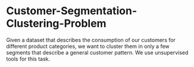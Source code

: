 # Customer-Segmentation-Clustering-Problem
Given a dataset that describes the consumption of our customers for different product categories, we want to cluster them in only a few segments that describe a general customer pattern. We use unsupervised tools for this task.
